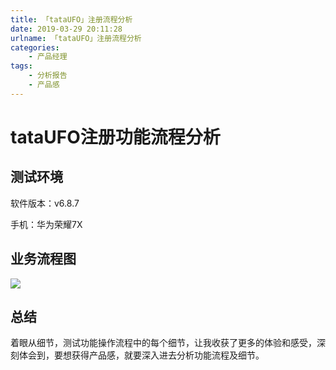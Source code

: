 ```yaml
---
title: 「tataUFO」注册流程分析
date: 2019-03-29 20:11:28
urlname: 「tataUFO」注册流程分析
categories:
    - 产品经理
tags:
    - 分析报告
    - 产品感
---
```


# tataUFO注册功能流程分析

## 测试环境

软件版本：v6.8.7

手机：华为荣耀7X

## 业务流程图

![](https://awakeninggeek-image.oss-cn-beijing.aliyuncs.com/img/20190720145743.png)

 

## 总结

着眼从细节，测试功能操作流程中的每个细节，让我收获了更多的体验和感受，深刻体会到，要想获得产品感，就要深入进去分析功能流程及细节。